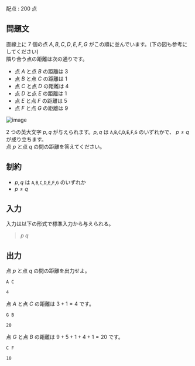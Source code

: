 配点 : $200$ 点

## 問題文

直線上に $7$ 個の点 $A, B, C, D, E, F, G$ がこの順に並んでいます。(下の図も参考にしてください)<br>
隣り合う点の距離は次の通りです。

- 点 $A$ と点 $B$ の距離は $3$
- 点 $B$ と点 $C$ の距離は $1$
- 点 $C$ と点 $D$ の距離は $4$
- 点 $D$ と点 $E$ の距離は $1$
- 点 $E$ と点 $F$ の距離は $5$
- 点 $F$ と点 $G$ の距離は $9$

![image](https://img.atcoder.jp/ghi/abc305b_33d2c7bcdf92725cf9145e524f6907c76fd1f50fe06fd37b511b8bd3c27e3638.jpg)

2 つの英大文字 $p, q$ が与えられます。$p, q$ は `A`,`B`,`C`,`D`,`E`,`F`,`G` のいずれかで、 $p \neq q$ が成り立ちます。<br>
点 $p$ と点 $q$ の間の距離を答えてください。

## 制約

- $p, q$ は `A`,`B`,`C`,`D`,`E`,`F`,`G` のいずれか
- $p \neq q$

## 入力

入力は以下の形式で標準入力から与えられる。

> $p$ $q$

## 出力

点 $p$ と点 $q$ の間の距離を出力せよ。

```input1
A C
```

```output1
4
```

点 $A$ と点 $C$ の距離は $3 + 1 = 4$ です。

```input2
G B
```

```output2
20
```

点 $G$ と点 $B$ の距離は $9 + 5 + 1 + 4 + 1 = 20$ です。

```input3
C F
```

```output3
10
```